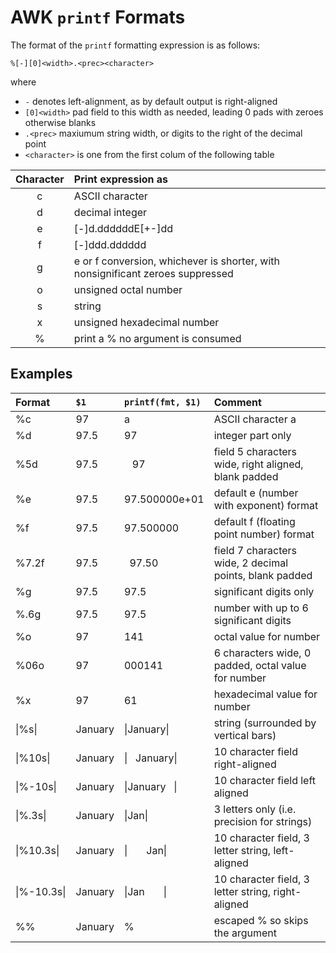 # AWK `printf` Formats

The format of the `printf` formatting expression is as follows:

  `%[-][0]<width>.<prec><character>`

where

* `-` denotes left-alignment, as by default
 output is right-aligned
* `[0]<width>` pad field to this width as needed, leading 0 pads with zeroes otherwise blanks
* `.<prec>` maxiumum string width, or digits to the right of the decimal point
* `<character>` is one from the first colum of the following table

| Character | Print expression as |
|:-:|:-|
| c | ASCII character |
| d | decimal integer |
| e | [-]d.ddddddE[+-]dd |
| f | [-]ddd.dddddd |
| g | e or f conversion,  whichever is shorter, with nonsignificant zeroes suppressed |
| o | unsigned octal number |
| s | string |
| x | unsigned hexadecimal number |
| % | print a % no argument is consumed |

## Examples

| Format | `$1` | `printf(fmt, $1)` | Comment |
|:-------|:-----|:------------------|:--------|
| %c | 97 | a | ASCII character a |
| %d | 97.5 | 97 | integer part only |
| %5d | 97.5 | &nbsp;&nbsp;&nbsp;97 | field 5 characters wide, right aligned, blank padded |
| %e | 97.5 | 97.500000e+01 | default e (number with exponent) format |
| %f | 97.5 | 97.500000 | default f (floating point number) format |
| %7.2f | 97.5 | &nbsp;&nbsp;97.50 | field 7 characters wide, 2 decimal points, blank padded |
| %g | 97.5 | 97.5 | significant digits only |
| %.6g | 97.5 | 97.5 | number with up to 6 significant digits |
| %o | 97 | 141 | octal value for number |
| %06o | 97 | 000141 | 6 characters wide, 0 padded, octal value for number |
| %x | 97 | 61 | hexadecimal value for number |
| &#124;%s&#124; | January | &#124;January&#124; | string (surrounded by vertical bars) |
| &#124;%10s&#124;| January | &#124;&nbsp;&nbsp;&nbsp;January&#124; | 10 character field right-aligned |
| &#124;%-10s&#124;| January | &#124;January&nbsp;&nbsp;&nbsp;&#124; | 10 character field left aligned |
| &#124;%.3s&#124; | January | &#124;Jan&#124; | 3 letters only (i.e. precision for strings) |
| &#124;%10.3s&#124; | January | &#124;&nbsp;&nbsp;&nbsp;&nbsp;&nbsp;&nbsp;&nbsp;Jan&#124; | 10 character field, 3 letter string, left-aligned |
| &#124;%-10.3s&#124; | January | &#124;Jan&nbsp;&nbsp;&nbsp;&nbsp;&nbsp;&nbsp;&nbsp;&#124; | 10 character field, 3 letter string, right-aligned |
| %% | January | % | escaped % so skips the argument |
